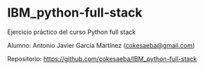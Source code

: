 # IBM_python-full-stack

Ejercicio práctico del curso Python full stack

Alumno: Antonio Javier García Martínez (cokesaeba@gmail.com)

Repositorio: https://github.com/cokesaeba/IBM_python-full-stack


